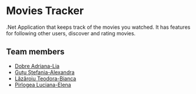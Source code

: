 # Movies Tracker
.Net Application that keeps track of the movies you watched. It has features for following other users, discover and rating movies.

## Team members
- [Dobre Adriana-Lia](https://github.com/DobreAdriana)
- [Guțu Ștefania-Alexandra](https://github.com/StefaniaGutu)
- [Lăzăroiu Teodora-Bianca](https://github.com/TeodoraLazaroiu)
- [Pirlogea Luciana-Elena](https://github.com/LucianaPirlogea)
